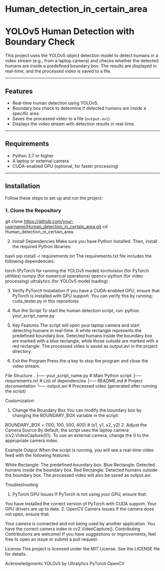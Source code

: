# Human_detection_in_certain_area
# YOLOv5 Human Detection with Boundary Check

This project uses the YOLOv5 object detection model to detect humans in a video stream (e.g., from a laptop camera) and checks whether the detected humans are inside a predefined boundary box. The results are displayed in real-time, and the processed video is saved to a file.

---

## Features

- Real-time human detection using YOLOv5.
- Boundary box check to determine if detected humans are inside a specific area.
- Saves the processed video to a file (`output.avi`).
- Displays the video stream with detection results in real-time.

---

## Requirements

- Python 3.7 or higher
- A laptop or external camera
- CUDA-enabled GPU (optional, for faster processing)

---

## Installation

Follow these steps to set up and run the project:

### 1. Clone the Repository

git clone https://github.com/your-username/Human_detection_in_certain_area.git
cd Human_detection_in_certain_area

2. Install Dependencies
Make sure you have Python installed. Then, install the required Python libraries:

bash
pip install -r requirements.txt
The requirements.txt file includes the following dependencies:

torch (PyTorch for running the YOLOv5 model)
torchvision (for PyTorch utilities)
numpy (for numerical operations)
opencv-python (for video processing)
ultralytics (for YOLOv5 model loading)

3. Verify PyTorch Installation
If you have a CUDA-enabled GPU, ensure that PyTorch is installed with GPU support. You can verify this by running:
cuda_tester.py in this repositoies


1. Run the Script
To start the human detection script, run:
python your_script_name.py

2. Key Features
The script will open your laptop camera and start detecting humans in real-time.
A white rectangle represents the predefined boundary box.
Detected humans inside the boundary box are marked with a blue rectangle, while those outside are marked with a red rectangle.
The processed video is saved as output.avi in the project directory.

3. Exit the Program
Press the q key to stop the program and close the video stream.

File Structure
.
├── your_script_name.py       # Main Python script
├── requirements.txt          # List of dependencies
├── README.md                 # Project documentation
└── output.avi                # Processed video (generated after running the script)

Customization
1. Change the Boundary Box
You can modify the boundary box by changing the BOUNDARY_BOX variable in the script:

BOUNDARY_BOX = (100, 100, 500, 400)  # (x1, y1, x2, y2)
2. Adjust the Camera Source
By default, the script uses the laptop camera (cv2.VideoCapture(0)). To use an external camera, change the 0 to the appropriate camera index.

Example Output
When the script is running, you will see a real-time video feed with the following features:

White Rectangle: The predefined boundary box.
Blue Rectangle: Detected humans inside the boundary box.
Red Rectangle: Detected humans outside the boundary box.
The processed video will also be saved as output.avi.

Troubleshooting
1. PyTorch GPU Issues
If PyTorch is not using your GPU, ensure that:

You have installed the correct version of PyTorch with CUDA support.
Your GPU drivers are up to date.
2. OpenCV Camera Issues
If the camera does not open, ensure that:

Your camera is connected and not being used by another application.
You have the correct camera index in cv2.VideoCapture().
Contributing
Contributions are welcome! If you have suggestions or improvements, feel free to open an issue or submit a pull request.

License
This project is licensed under the MIT License. See the LICENSE file for details.

Acknowledgments
YOLOv5 by Ultralytics
PyTorch
OpenCV
